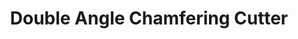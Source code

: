 ---
# layout: product_detail
title: Double Angle Chamfering Cutter
img: /assets/images/special/Double_Angle_Chamfering_Cutter-min.png
---